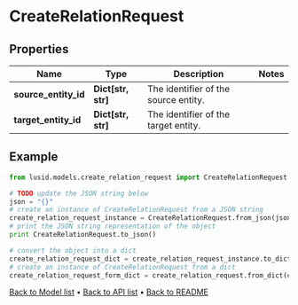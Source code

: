 # CreateRelationRequest


## Properties
Name | Type | Description | Notes
------------ | ------------- | ------------- | -------------
**source_entity_id** | **Dict[str, str]** | The identifier of the source entity. | 
**target_entity_id** | **Dict[str, str]** | The identifier of the target entity. | 

## Example

```python
from lusid.models.create_relation_request import CreateRelationRequest

# TODO update the JSON string below
json = "{}"
# create an instance of CreateRelationRequest from a JSON string
create_relation_request_instance = CreateRelationRequest.from_json(json)
# print the JSON string representation of the object
print CreateRelationRequest.to_json()

# convert the object into a dict
create_relation_request_dict = create_relation_request_instance.to_dict()
# create an instance of CreateRelationRequest from a dict
create_relation_request_form_dict = create_relation_request.from_dict(create_relation_request_dict)
```
[Back to Model list](../README.md#documentation-for-models) &#8226; [Back to API list](../README.md#documentation-for-api-endpoints) &#8226; [Back to README](../README.md)


